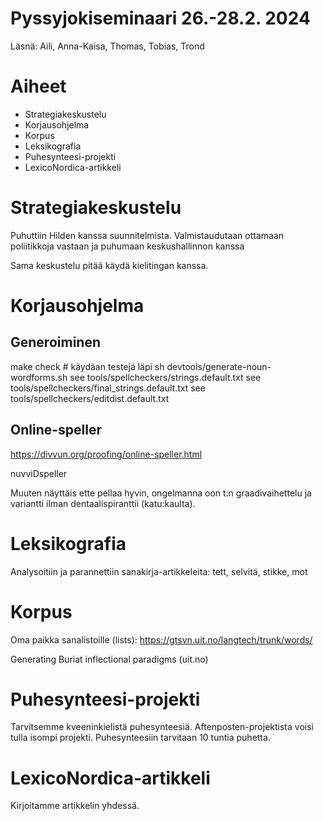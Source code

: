 Pyssyjokiseminaari 26.-28.2. 2024
========================
Läsnä: Aili, Anna-Kaisa, Thomas, Tobias, Trond

# Aiheet
- Strategiakeskustelu
- Korjausohjelma
- Korpus
- Leksikografia
- Puhesynteesi-projekti
- LexicoNordica-artikkeli

# Strategiakeskustelu
Puhuttiin Hilden kanssa suunnitelmista. Valmistaudutaan ottamaan poliitikkoja vastaan ja puhumaan keskushallinnon kanssa

Sama keskustelu pitää käydä kielitingan kanssa.

# Korjausohjelma

## Generoiminen

make check # käydäan testejä läpi
sh devtools/generate-noun-wordforms.sh 
see tools/spellcheckers/strings.default.txt 
see tools/spellcheckers/final_strings.default.txt 
see tools/spellcheckers/editdist.default.txt 

## Online-speller

https://divvun.org/proofing/online-speller.html

nuvviDspeller 

Muuten näyttäis ette pellaa hyvin, ongelmanna oon t:n graadivaihettelu ja variantti ilman dentaalispiranttii (katu:kaulta).



# Leksikografia

Analysoitiin ja parannettiin sanakirja-artikkeleita: tett, selvitä, stikke, mot



# Korpus

Oma paikka sanalistoille (lists):
https://gtsvn.uit.no/langtech/trunk/words/

Generating Buriat inflectional paradigms (uit.no)

# Puhesynteesi-projekti

Tarvitsemme kveeninkielistä puhesynteesiä. Aftenposten-projektista voisi tulla isompi projekti. Puhesynteesiin tarvitaan 10 tuntia puhetta.

# LexicoNordica-artikkeli

Kirjoitamme artikkelin yhdessä.